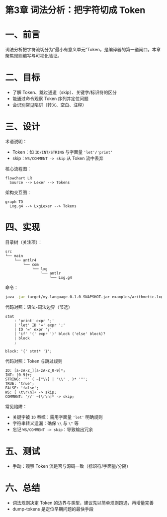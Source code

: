 # 第3章 词法分析：把字符切成 Token

# 一、前言

词法分析把字符流切分为“最小有意义单元”Token，是编译器的第一道闸口。本章聚焦规则编写与可视化验证。

# 二、目标

- 了解 Token、跳过通道（skip）、关键字/标识符的区分
- 能通过命令观察 Token 序列并定位问题
- 会识别常见陷阱（转义、空白、注释）

# 三、设计

术语说明：

- Token：如 `ID/INT/STRING` 与字面量 `'let'/'print'`
- skip：`WS/COMMENT -> skip` 从 Token 流中丢弃

核心流程图：

```mermaid
flowchart LR
  Source --> Lexer --> Tokens
```

架构交互图：

```mermaid
graph TD
  Lxg.g4 --> LxgLexer --> Tokens
```

# 四、实现

目录树（关注项）：

```text
src
└── main
    └── antlr4
        └── com
            └── lxg
                └── antlr
                    └── Lxg.g4
```

命令：

```bash
java -jar target/my-language-0.1.0-SNAPSHOT.jar examples/arithmetic.lxg --dump-tokens
```

代码对照：语法-词法边界（节选）

```5:13:src/main/antlr4/com/lxg/antlr/Lxg.g4
stmt
    : 'print' expr ';'
    | 'let' ID '=' expr ';'
    | ID '=' expr ';'
    | 'if' '(' expr ')' block ('else' block)?
    | block
    ;

block: '{' stmt* '}';
```

代码对照：Token 与跳过规则

```36:42:src/main/antlr4/com/lxg/antlr/Lxg.g4
ID: [a-zA-Z_][a-zA-Z_0-9]*;
INT: [0-9]+;
STRING: '"' ( ~["\\] | '\\' . )* '"';
TRUE: 'true';
FALSE: 'false';
WS: [ \t\r\n]+ -> skip;
COMMENT: '//' ~[\r\n]* -> skip;
```

常见陷阱：

- 关键字被 `ID` 吞噬：需用字面量 `'let'` 明确规则
- 字符串转义遗漏：确保 `\\` 与 `\"` 等
- 忘记 `WS/COMMENT -> skip`：导致输出冗余

# 五、测试

- 手动：观察 Token 流是否与源码一致（标识符/字面量/分隔）

# 六、总结

- 词法规则决定 Token 的边界与类型，建议先以简单规则跑通，再增量完善
- dump-tokens 是定位早期问题的最快手段 